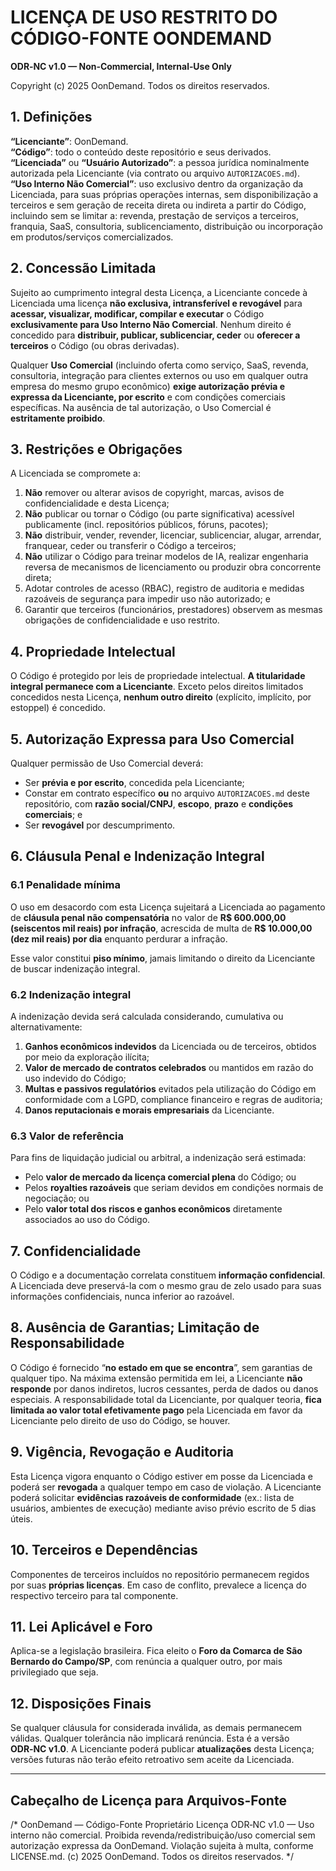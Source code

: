 # LICENÇA DE USO RESTRITO DO CÓDIGO-FONTE OONDEMAND
**ODR‑NC v1.0 — Non‑Commercial, Internal‑Use Only**

Copyright (c) 2025 OonDemand. Todos os direitos reservados.

## 1. Definições
**“Licenciante”**: OonDemand.  
**“Código”**: todo o conteúdo deste repositório e seus derivados.  
**“Licenciada”** ou **“Usuário Autorizado”**: a pessoa jurídica nominalmente autorizada pela Licenciante (via contrato ou arquivo `AUTORIZACOES.md`).  
**“Uso Interno Não Comercial”**: uso exclusivo dentro da organização da Licenciada, para suas próprias operações internas, sem disponibilização a terceiros e sem geração de receita direta ou indireta a partir do Código, incluindo sem se limitar a: revenda, prestação de serviços a terceiros, franquia, SaaS, consultoria, sublicenciamento, distribuição ou incorporação em produtos/serviços comercializados.

## 2. Concessão Limitada
Sujeito ao cumprimento integral desta Licença, a Licenciante concede à Licenciada uma licença **não exclusiva, intransferível e revogável** para **acessar, visualizar, modificar, compilar e executar** o Código **exclusivamente para Uso Interno Não Comercial**. Nenhum direito é concedido para **distribuir, publicar, sublicenciar, ceder** ou **oferecer a terceiros** o Código (ou obras derivadas).

Qualquer **Uso Comercial** (incluindo oferta como serviço, SaaS, revenda, consultoria, integração para clientes externos ou uso em qualquer outra empresa do mesmo grupo econômico) **exige autorização prévia e expressa da Licenciante, por escrito** e com condições comerciais específicas. Na ausência de tal autorização, o Uso Comercial é **estritamente proibido**.

## 3. Restrições e Obrigações
A Licenciada se compromete a:
1. **Não** remover ou alterar avisos de copyright, marcas, avisos de confidencialidade e desta Licença;
2. **Não** publicar ou tornar o Código (ou parte significativa) acessível publicamente (incl. repositórios públicos, fóruns, pacotes);
3. **Não** distribuir, vender, revender, licenciar, sublicenciar, alugar, arrendar, franquear, ceder ou transferir o Código a terceiros;
4. **Não** utilizar o Código para treinar modelos de IA, realizar engenharia reversa de mecanismos de licenciamento ou produzir obra concorrente direta;
5. Adotar controles de acesso (RBAC), registro de auditoria e medidas razoáveis de segurança para impedir uso não autorizado; e
6. Garantir que terceiros (funcionários, prestadores) observem as mesmas obrigações de confidencialidade e uso restrito.

## 4. Propriedade Intelectual
O Código é protegido por leis de propriedade intelectual. **A titularidade integral permanece com a Licenciante**. Exceto pelos direitos limitados concedidos nesta Licença, **nenhum outro direito** (explícito, implícito, por estoppel) é concedido.

## 5. Autorização Expressa para Uso Comercial
Qualquer permissão de Uso Comercial deverá:
- Ser **prévia e por escrito**, concedida pela Licenciante;
- Constar em contrato específico **ou** no arquivo `AUTORIZACOES.md` deste repositório, com **razão social/CNPJ**, **escopo**, **prazo** e **condições comerciais**; e
- Ser **revogável** por descumprimento.

## 6. Cláusula Penal e Indenização Integral

### 6.1 Penalidade mínima

O uso em desacordo com esta Licença sujeitará a Licenciada ao pagamento de **cláusula penal não compensatória** no valor de **R\$ 600.000,00 (seiscentos mil reais) por infração**, acrescida de multa de **R\$ 10.000,00 (dez mil reais) por dia** enquanto perdurar a infração.

Esse valor constitui **piso mínimo**, jamais limitando o direito da Licenciante de buscar indenização integral.

### 6.2 Indenização integral

A indenização devida será calculada considerando, cumulativa ou alternativamente:

1. **Ganhos econômicos indevidos** da Licenciada ou de terceiros, obtidos por meio da exploração ilícita;
2. **Valor de mercado de contratos celebrados** ou mantidos em razão do uso indevido do Código;
3. **Multas e passivos regulatórios** evitados pela utilização do Código em conformidade com a LGPD, compliance financeiro e regras de auditoria;
4. **Danos reputacionais e morais empresariais** da Licenciante.

### 6.3 Valor de referência

Para fins de liquidação judicial ou arbitral, a indenização será estimada:

* Pelo **valor de mercado da licença comercial plena** do Código; ou
* Pelos **royalties razoáveis** que seriam devidos em condições normais de negociação; ou
* Pelo **valor total dos riscos e ganhos econômicos** diretamente associados ao uso do Código.

## 7. Confidencialidade
O Código e a documentação correlata constituem **informação confidencial**. A Licenciada deve preservá-la com o mesmo grau de zelo usado para suas informações confidenciais, nunca inferior ao razoável.

## 8. Ausência de Garantias; Limitação de Responsabilidade
O Código é fornecido “**no estado em que se encontra**”, sem garantias de qualquer tipo. Na máxima extensão permitida em lei, a Licenciante **não responde** por danos indiretos, lucros cessantes, perda de dados ou danos especiais. A responsabilidade total da Licenciante, por qualquer teoria, **fica limitada ao valor total efetivamente pago** pela Licenciada em favor da Licenciante pelo direito de uso do Código, se houver.

## 9. Vigência, Revogação e Auditoria
Esta Licença vigora enquanto o Código estiver em posse da Licenciada e poderá ser **revogada** a qualquer tempo em caso de violação. A Licenciante poderá solicitar **evidências razoáveis de conformidade** (ex.: lista de usuários, ambientes de execução) mediante aviso prévio escrito de 5 dias úteis.

## 10. Terceiros e Dependências
Componentes de terceiros incluídos no repositório permanecem regidos por suas **próprias licenças**. Em caso de conflito, prevalece a licença do respectivo terceiro para tal componente.

## 11. Lei Aplicável e Foro
Aplica-se a legislação brasileira. Fica eleito o **Foro da Comarca de São Bernardo do Campo/SP**, com renúncia a qualquer outro, por mais privilegiado que seja.

## 12. Disposições Finais
Se qualquer cláusula for considerada inválida, as demais permanecem válidas. Qualquer tolerância não implicará renúncia. Esta é a versão **ODR‑NC v1.0**. A Licenciante poderá publicar **atualizações** desta Licença; versões futuras não terão efeito retroativo sem aceite da Licenciada.

---

## Cabeçalho de Licença para Arquivos-Fonte
/*
 OonDemand — Código-Fonte Proprietário
 Licença ODR‑NC v1.0 — Uso interno não comercial. Proibida revenda/redistribuição/uso comercial sem autorização expressa da OonDemand. Violação sujeita à multa, conforme LICENSE.md.
 (c) 2025 OonDemand. Todos os direitos reservados.
*/
